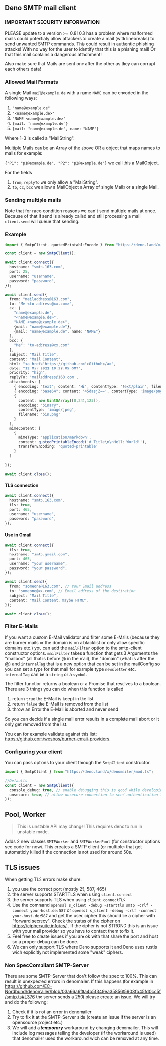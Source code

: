 ## Deno SMTP mail client

### IMPORTANT SECURITY INFORMATION

PLEASE update to a version >= 0.8! 0.8 has a problem where malformed mails could
potentialy allow attackers to create a mail (with linebreaks) to send unwanted
SMTP commands. This could result in authentic phishing attacks! With no way for
the user to identify that this is a phishing mail! Or that this mail contains a
dangerous attachment!

Also make sure that Mails are sent one after the other as they can corrupt each
others data!

### Allowed Mail Formats

A single Mail `mail@example.de` with a name `NAME` can be encoded in the
following ways:

1. `"name@example.de"`
2. `"<name@example.de>"`
3. `"NAME <name@example.de>"`
4. `{mail: "name@example.de"}`
5. `{mail: "name@example.de", name: "NAME"}`

Where 1-3 is called a "MailString".

Multiple Mails can be an Array of the above OR a object that maps names to mails
for example:

`{"P1": "p1@example.de", "P2": "p2@example.de"}` we call this a MailObject.

For the fields

1. `from`, `replyTo` we only allow a "MailString".
2. `to`, `cc`, `bcc` we allow a MailObject a Array of single Mails or a single
   Mail.

### Sending multiple mails

Note that for race-condition reasons we can't send multiple mails at once.
Because of that if send is already called and still processing a mail
`client.send` will queue that sending.

### Example

```ts
import { SmtpClient, quotedPrintableEncode } from "https://deno.land/x/denomailer/mod.ts";

const client = new SmtpClient();

await client.connect({
  hostname: "smtp.163.com",
  port: 25,
  username: "username",
  password: "password",
});

await client.send({
  from: "mailaddress@163.com",
  to: "Me <to-address@xx.com>",
  cc: [
    "name@example.de",
    "<name@example.de>",
    "NAME <name@example.de>",
    {mail: "name@example.de"},
    {mail: "name@example.de", name: "NAME"}
  ],
  bcc: {
    "Me": "to-address@xx.com"
  },
  subject: "Mail Title",
  content: "Mail Content",
  html: "<a href='https://github.com'>Github</a>",
  date: "12 Mar 2022 10:38:05 GMT",
  priority: "high",
  replyTo: 'mailaddress@163.com',
  attachments: [
    { encoding: "text"; content: 'Hi', contentType: 'text/plain', filename: 'text.txt' },
    { encoding: "base64"; content: '45dasjZ==', contentType: 'image/png', filename: 'img.png' },
    {
      content: new Uint8Array([0,244,123]),
      encoding: "binary",
      contentType: 'image/jpeg', 
      filename: 'bin.png'
    }
  ],
  mimeContent: [
    {
      mimeType: 'application/markdown',
      content: quotedPrintableEncode('# Title\n\nHello World!'),
      transferEncoding: 'quoted-printable'
    }
  ]
  
});

await client.close();
```

#### TLS connection

```ts
await client.connect({
  hostname: "smtp.163.com",
  tls: true,
  port: 465,
  username: "username",
  password: "password",
});
```

#### Use in Gmail

```ts
await client.connect({
  tls: true,
  hostname: "smtp.gmail.com",
  port: 465,
  username: "your username",
  password: "your password",
});

await client.send({
  from: "someone@163.com", // Your Email address
  to: "someone@xx.com", // Email address of the destination
  subject: "Mail Title",
  content: "Mail Content，maybe HTML",
});

await client.close();
```

### Filter E-Mails
If you want a custom E-Mail validator and filter some E-Mails (because they are burner mails or the domain is on a blacklist or only allow specific domains etc.) you can add the `mailFilter` option to the smtp-client constructor options. `mailFilter` takes a function that gets 3 Arguments the "mailbox" (all that is before @ in the mail), the "domain" (what is after the @) and `internalTag` that is a new option that can be set in the mailConfig so you can set a type for that mail for example type `newsletter` etc. `internalTag` can be a `string` or a `symbol`.

The filter function returns a boolean or a Promise that resolves to a boolean. There are 3 things you can do when this function is called:

1. return `true` the E-Mail is keept in the list
2. return `false` the E-Mail is removed from the list
3. throw an Error the E-Mail is aborted and never send

So you can decide if a single mail error results in a complete mail abort or it only get removed from the list.

You can for example validate against this list: https://github.com/wesbos/burner-email-providers.


### Configuring your client

You can pass options to your client through the `SmtpClient` constructor.

```ts
import { SmtpClient } from "https://deno.land/x/denomailer/mod.ts";

//Defaults
const client = new SmtpClient({
  console_debug: true, // enable debugging this is good while developing should be false in production as Authentication IS LOGGED TO CONSOLE!
  unsecure: true, // allow unsecure connection to send authentication IN PLAIN TEXT and also mail content!
});
```

## Pool, Worker
> This is unstable API may change! This requires deno to run in unstable mode.

Adds 2 new classes `SMTPWorker` and `SMTPWorkerPool` (for constructor options see code for now). This creates a SMTP client (or multiple) that get automaticly killed if the connection is not used for around 60s.

## TLS issues
When getting TLS errors make shure:
1. you use the correct port (mostly 25, 587, 465)
2. the server supports STARTTLS when using `client.connect`
3. the server supports TLS when using `client.connectTLS`
4. Use the command `openssl s_client -debug -starttls smtp -crlf -connect your-host.de:587` or `openssl s_client -debug -crlf -connect your-host.de:587` and get the used cipher this should be a cipher with "forward secrecy". Check the status of the cipher on https://ciphersuite.info/cs/ . If the cipher is not STRONG this is an issue with your mail provider so you have to contact them to fix it.
5. Feel free to create issues if you are ok with that share the port and host so a proper debug can be done.
6. We can only support TLS where Deno supports it and Deno uses rustls wich explicitly not implemented some "weak" ciphers.


### Non SpecCompliant SMTP-Server
There are some SMTP-Server that don't follow the spec to 100%. This can result in unexpected errors in denomailer. If this happens (for example in https://github.com/EC-Nordbund/denomailer/blob/03a66a6f9a4b5f349ea35856f5903fb45fd0cc5f/smtp.ts#L376 the server sends a 250) please create an issue. We will try and do the following:

1. Check if it is not an error in denomailer
2. Try to fix it at the SMTP-Server side (create an issue if the server is an opensource project etc.)
3. We will add a ***temporary*** workaround by changing denomailer. This will include log messages telling the developer (if the workaround is used) that denomailer used the workaround wich can be removed at any time.



